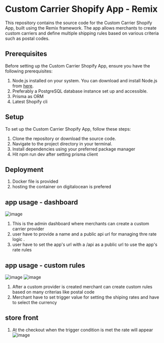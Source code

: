 # Custom Carrier Shopify App - Remix

This repository contains the source code for the Custom Carrier Shopify App, built using the Remix framework. The app allows merchants to create custom carriers and define multiple shipping rules based on various criteria such as postal codes.

## Prerequisites

Before setting up the Custom Carrier Shopify App, ensure you have the following prerequisites:

1. Node.js installed on your system. You can download and install Node.js from [here](https://nodejs.org/en/download/).
2. Preferably a PostgreSQL database instance set up and accessible.
3. Prisma as ORM
4. Latest Shopify cli 

## Setup

To set up the Custom Carrier Shopify App, follow these steps:

1. Clone the repository or download the source code.
2. Navigate to the project directory in your terminal.
3. Install dependencies using your preferred package manager
4. Hit npm run dev after setting prisma client

## Deployment 
1. Docker file is provided
2. hosting the container on digitalocean is prefered

## app usage - dashboard
![image](https://github.com/NavasMuhammed/custom-carrier-shopify-app/assets/83510230/eb93a37a-fd64-4f51-9108-a0bad43232ca)
1. This is the admin dashboard where merchants can create a custom carrier provider
2. user have to provide a name and a public api url for managing thre rate logic .
3. user have to set the app's url with a /api as a public url to use the app's rate rules

## app usage - custom rules 
![image](https://github.com/NavasMuhammed/custom-carrier-shopify-app/assets/83510230/ace38548-777e-464b-bb33-6dc5de69e25f)
![image](https://github.com/NavasMuhammed/custom-carrier-shopify-app/assets/83510230/6c3e30df-9b96-44eb-8897-902a06d24aa3)

1. After a custom provider is created merchant can create custom rules based on many criterias like postal code
2. Merchant have to set trigger value for setting the shiping rates and have to select the currency

## store front 
1. At the checkout when the trigger condition is met the rate will appear
![image](https://github.com/NavasMuhammed/custom-carrier-shopify-app/assets/83510230/6e32b89a-4b3c-4954-b305-736281cbf737)

